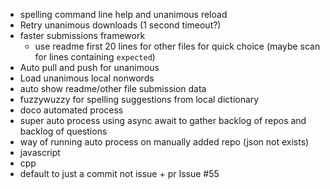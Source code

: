 - spelling command line help and unanimous reload
- Retry unanimous downloads (1 second timeout?)
- faster submissions framework
  - use readme first 20 lines for other files for quick choice (maybe scan for
    lines containing `expected`)
- Auto pull and push for unanimous
- Load unanimous local nonwords
 - auto show readme/other file submission data
- fuzzywuzzy for spelling suggestions from local dictionary
- doco automated process
- super auto process using async await to gather backlog of repos and backlog of
  questions
- way of running auto process on manually added repo (json not exists)
- javascript
- cpp
- default to just a commit not issue + pr  Issue #55
